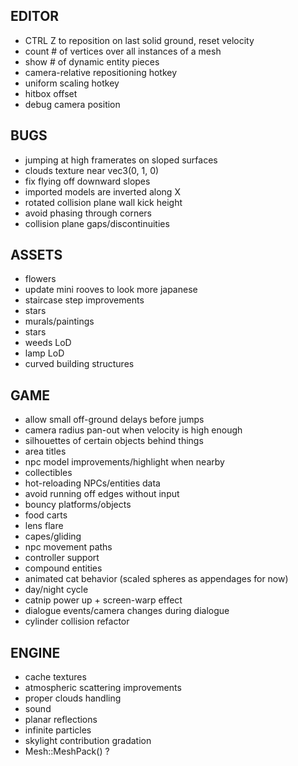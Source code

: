 EDITOR
------
* CTRL Z to reposition on last solid ground, reset velocity
* count # of vertices over all instances of a mesh
* show # of dynamic entity pieces
* camera-relative repositioning hotkey
* uniform scaling hotkey
* hitbox offset
* debug camera position

BUGS
----
* jumping at high framerates on sloped surfaces
* clouds texture near vec3(0, 1, 0)
* fix flying off downward slopes
* imported models are inverted along X
* rotated collision plane wall kick height
* avoid phasing through corners
* collision plane gaps/discontinuities

ASSETS
------
* flowers
* update mini rooves to look more japanese
* staircase step improvements
* stars
* murals/paintings
* stars
* weeds LoD
* lamp LoD
* curved building structures

GAME
----
* allow small off-ground delays before jumps
* camera radius pan-out when velocity is high enough
* silhouettes of certain objects behind things
* area titles
* npc model improvements/highlight when nearby
* collectibles
* hot-reloading NPCs/entities data
* avoid running off edges without input
* bouncy platforms/objects
* food carts
* lens flare
* capes/gliding
* npc movement paths
* controller support
* compound entities
* animated cat behavior (scaled spheres as appendages for now)
* day/night cycle
* catnip power up + screen-warp effect
* dialogue events/camera changes during dialogue
* cylinder collision refactor

ENGINE
------
* cache textures
* atmospheric scattering improvements
* proper clouds handling
* sound
* planar reflections
* infinite particles
* skylight contribution gradation
* Mesh::MeshPack() ?